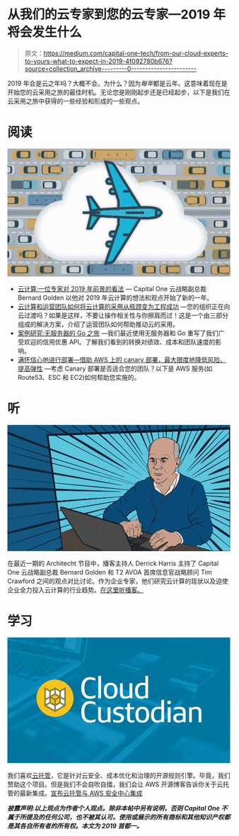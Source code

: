 # 从我们的云专家到您的云专家—2019 年将会发生什么

> 原文：<https://medium.com/capital-one-tech/from-our-cloud-experts-to-yours-what-to-expect-in-2019-4f092780b676?source=collection_archive---------0----------------------->

2019 年会是云之年吗？大概不会。为什么？因为*每年*都是云年。这意味着现在是开始您的云采用之旅的最佳时机。无论您是刚刚起步还是已经起步，以下是我们在云采用之旅中获得的一些经验和形成的一些观点。

# 阅读

![](img/03f97aa23af1ae6cc839096a584b5e5c.png)

*   [云计算:一位专家对 2019 年前景的看法](https://www.capitalone.com/tech/cloud/cloud-computing-one-experts-view-on-what-to-expect-in-2019) — Capital One 云战略副总裁 Bernard Golden 以他对 2019 年云计算的想法和观点开始了新的一年。
*   [云计算和运营团队如何将云计算的采用从瓶颈变为工程成功](https://www.capitalone.com/tech/cloud/how-cloud-and-ops-teams-can-take-cloud-adoption-from-bottleneck-to-engineering-success) —您的组织正在向云过渡吗？如果是这样，不要让操作相关性与你擦肩而过！这是一个由三部分组成的解决方案，介绍了运营团队如何帮助推动云的采用。
*   [案例研究:无服务器的 Go 之旅](https://www.capitalone.com/tech/cloud/a-serverless-and-go-journey) —我们最近使用无服务器和 Go 重写了我们广受欢迎的信用优惠 API。了解我们看到的转换对绩效、成本和团队速度的影响。
*   [满怀信心地进行部署—借助 AWS 上的 canary 部署，最大限度地降低风险、提高弹性](https://www.capitalone.com/tech/cloud/deploying-with-confidence-minimize-risk-maximize-resiliency-with-canary-deployments-on-aws) —考虑 Canary 部署是否适合您的团队？以下是 AWS 服务(如 Route53、ESC 和 EC2)如何帮助您实施的。

# 听

![](img/611c74be06a6a009c8455f6ec085e5ae.png)

在最近一期的 Architecht 节目中，播客主持人 Derrick Harris 主持了 Capital One 云战略副总裁 Bernard Golden 和 T2 AVOA 首席信息官战略顾问 Tim Crawford 之间的观点对比讨论。作为企业专家，他们研究云计算的现状以及迫使企业全力投入云计算的行业趋势。[在这里听播客。](https://architecht.io/iaas-edge-kubernetes-why-cloud-adoption-is-still-early-and-still-evolving-34be60080303)

# 学习

![](img/d3e0fcf4000919cacf9971fccb056730.png)

我们喜欢[云托管](https://www.capitalone.com/tech/solutions/cloud-custodian)，它是针对云安全、成本优化和治理的开源规则引擎。毕竟，我们赞助这个项目。但是我们不会自吹自擂，我们会让 AWS 开源博客告诉你关于云托管的最新集成。[宣布云托管与 AWS 安全中心集成](https://aws.amazon.com/blogs/opensource/announcing-cloud-custodian-integration-aws-security-hub/)

***披露声明:以上观点为作者个人观点。除非本帖中另有说明，否则 Capital One 不属于所提及的任何公司，也不被其认可。使用或展示的所有商标和其他知识产权都是其各自所有者的所有权。本文为 2019 首都一。***